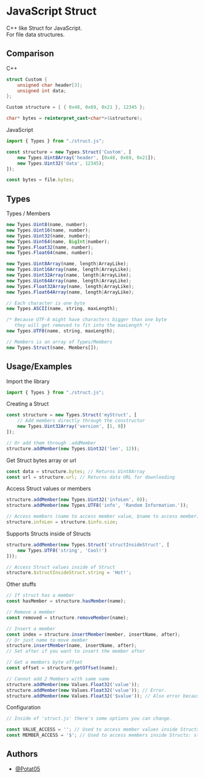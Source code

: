 
# JavaScript Struct

C++ like Struct for JavaScript.  
For file data structures.  



## Comparison
C++  
```cpp
struct Custom {
    unsigned char header[3];
    unsigned int data;
};

Custom structure = { { 0x48, 0x69, 0x21 }, 12345 };

char* bytes = reinterpret_cast<char*>(&structure);
```

JavaScript  
```javascript
import { Types } from "./struct.js";

const structure = new Types.Struct('Custom', [
    new Types.Uint8Array('header', [0x48, 0x69, 0x21]);
    new Types.Uint32('data', 12345);
]);

const bytes = file.bytes;
```



## Types

Types / Members
```javascript
new Types.Uint8(name, number);
new Types.Uint16(name, number);
new Types.Uint32(name, number);
new Types.Uint64(name, BigInt|number);
new Types.Float32(name, number);
new Types.Float64(name, number);

new Types.Uint8Array(name, length|ArrayLike);
new Types.Uint16Array(name, length|ArrayLike);
new Types.Uint32Array(name, length|ArrayLike);
new Types.Uint64Array(name, length|ArrayLike);
new Types.Float32Array(name, length|ArrayLike);
new Types.Float64Array(name, length|ArrayLike);

// Each character is one byte
new Types.ASCII(name, string, maxLength);

/* Because UTF-8 might have characters bigger than one byte
   they will get removed to fit into the maxLength */
new Types.UTF8(name, string, maxLength);

// Members is an array of Types/Members
new Types.Struct(name, Members[]);
```



## Usage/Examples

Import the library  
```javascript
import { Types } from "./struct.js";
```

Creating a Struct  
```javascript
const structure = new Types.Struct('myStruct', [
    // Add members directly through the constructor
    new Types.Uint32Array('version', [1, 0])
]);

// Or add them through .addMember
structure.addMember(new Types.Uint32('len', 12));
```

Get Struct bytes array or url  
```javascript
const data = structure.bytes; // Returns Uint8Array
const url = structure.url; // Returns data URL for downloading
```

Access Struct values or members  
```javascript
structure.addMember(new Types.Uint32('infoLen', 0));
structure.addMember(new Types.UTF8('info', 'Random Information.'));

// Access members (name to access member value, $name to access member)
structure.infoLen = structure.$info.size;
```

Supports Structs inside of Structs  
```javascript
structure.addMember(new Types.Struct('structInsideStruct', [
    new Types.UTF8('string', 'Cool!')
]));

// Access Struct values inside of Struct
structure.$structInsideStruct.string = 'Hot!';
```

Other stuffs  
```javascript
// If struct has a member
const hasMember = structure.hasMember(name);

// Remove a member
const removed = structure.removeMember(name);

// Insert a member
const index = structure.insertMember(member, insertName, after);
// Or just name to move member
structure.insertMember(name, insertName, after);
// Set after if you want to insert the member after

// Get a members byte offset
const offset = structure.getOffset(name);

// Cannot add 2 Members with same name
structure.addMember(new Values.Float32('value'));
structure.addMember(new Values.Float32('value')); // Error.
structure.addMember(new Values.Float32('$value')); // Also error because $ is already being used for accessing the member
```

Configuration
```javascript
// Inside of 'struct.js' there's some options you can change.

const VALUE_ACCESS = ''; // Used to access member values inside Structs: structure.memberName
const MEMBER_ACCESS = '$'; // Used to access members inside Structs: structure.$memberName
```



## Authors

- [@Potat05](https://github.com/Potat05)  


